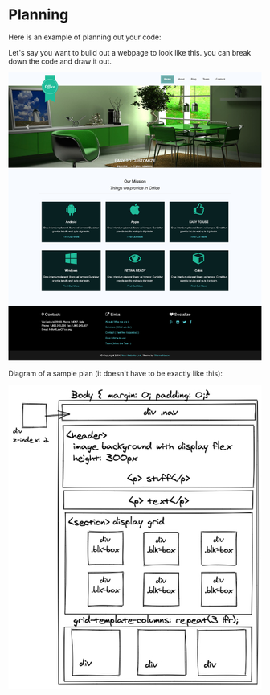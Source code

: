 # Planning

Here is an example of planning out your code:

Let's say you want to build out a webpage to look like this. you can break down the code and draw it out.

![](.gitbook/assets/office.png)

Diagram of a sample plan \(it doesn't have to be exactly like this\):

![](.gitbook/assets/diagram%20%281%29.jpg)



